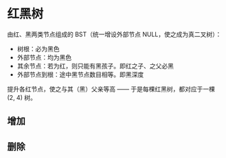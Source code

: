 # 红黑树

由红、黑两类节点组成的 BST（统一增设外部节点 NULL，使之成为真二叉树）：

- 树根：必为黑色
- 外部节点：均为黑色
- 其余节点：若为红，则只能有黑孩子。即红之子、之父必黑
- 外部节点到根：途中黑节点数目相等。即黑深度

提升各红节点，使之与其（黑）父亲等高 —— 于是每棵红黑树，都对应于一棵 (2, 4) 树。

## 增加

## 删除
